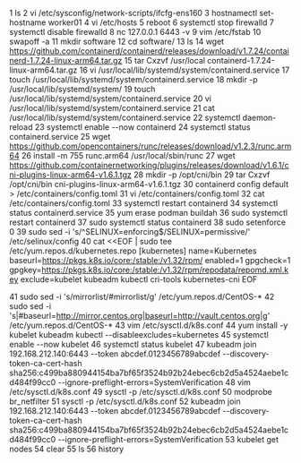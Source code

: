  1  ls
    2  vi /etc/sysconfig/network-scripts/ifcfg-ens160
    3  hostnamectl set-hostname worker01
    4  vi /etc/hosts
    5  reboot
    6  systemctl stop firewalld
    7  systemctl disable firewalld
    8  nc 127.0.0.1 6443 -v
    9  vim /etc/fstab
   10  swapoff -a
   11  mkdir software
   12  cd software/
   13  ls
   14  wget https://github.com/containerd/containerd/releases/download/v1.7.24/containerd-1.7.24-linux-arm64.tar.gz
   15  tar Cxzvf /usr/local containerd-1.7.24-linux-arm64.tar.gz
   16  vi /usr/local/lib/systemd/system/containerd.service
   17  touch /usr/local/lib/systemd/system/containerd.service
   18  mkdir -p /usr/local/lib/systemd/system/
   19  touch /usr/local/lib/systemd/system/containerd.service
   20  vi /usr/local/lib/systemd/system/containerd.service
   21  cat /usr/local/lib/systemd/system/containerd.service
   22  systemctl daemon-reload
   23  systemctl enable --now containerd
   24  systemctl status containerd.service
   25  wget https://github.com/opencontainers/runc/releases/download/v1.2.3/runc.arm64
   26  install -m 755 runc.arm64 /usr/local/sbin/runc
   27  wget https://github.com/containernetworking/plugins/releases/download/v1.6.1/cni-plugins-linux-arm64-v1.6.1.tgz
   28  mkdir -p /opt/cni/bin
   29  tar Cxzvf /opt/cni/bin cni-plugins-linux-arm64-v1.6.1.tgz
   30  containerd config default > /etc/containers/config.toml
   31  vi /etc/containers/config.toml
   32  cat /etc/containers/config.toml
   33  systemctl restart containerd
   34  systemctl status containerd.service
   35  yum erase podman buildah
   36  sudo systemctl restart containerd
   37  sudo systemctl status containerd
   38  sudo setenforce 0
   39  sudo sed -i 's/^SELINUX=enforcing$/SELINUX=permissive/' /etc/selinux/config
   40  cat <<EOF | sudo tee /etc/yum.repos.d/kubernetes.repo
[kubernetes]
name=Kubernetes
baseurl=https://pkgs.k8s.io/core:/stable:/v1.32/rpm/
enabled=1
gpgcheck=1
gpgkey=https://pkgs.k8s.io/core:/stable:/v1.32/rpm/repodata/repomd.xml.key
exclude=kubelet kubeadm kubectl cri-tools kubernetes-cni
EOF

   41  sudo sed -i 's/mirrorlist/#mirrorlist/g' /etc/yum.repos.d/CentOS-*
   42  sudo sed -i 's|#baseurl=http://mirror.centos.org|baseurl=http://vault.centos.org|g' /etc/yum.repos.d/CentOS-*
   43  vim /etc/sysctl.d/k8s.conf
   44  yum install -y kubelet kubeadm kubectl --disableexcludes=kubernetes
   45  systemctl enable --now kubelet
   46  systemctl status kubelet
   47  kubeadm join 192.168.212.140:6443 --token abcdef.0123456789abcdef --discovery-token-ca-cert-hash sha256:c499ba880944154ba7bf65f3524b92b24ebec6cb2d5a4524aebe1cd484f99cc0 --ignore-preflight-errors=SystemVerification
   48  vim /etc/sysctl.d/k8s.conf
   49  sysctl -p /etc/sysctl.d/k8s.conf
   50  modprobe br_netfilter
   51  sysctl -p /etc/sysctl.d/k8s.conf
   52  kubeadm join 192.168.212.140:6443 --token abcdef.0123456789abcdef --discovery-token-ca-cert-hash sha256:c499ba880944154ba7bf65f3524b92b24ebec6cb2d5a4524aebe1cd484f99cc0 --ignore-preflight-errors=SystemVerification
   53  kubelet get nodes
   54  clear
   55  ls
   56  history